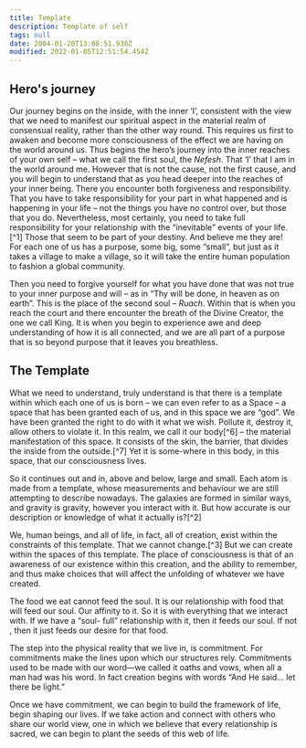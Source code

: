 ```yaml
---
title: Template
description: Template of self
tags: null
date: 2004-01-20T13:08:51.930Z
modified: 2022-01-05T12:51:54.454Z
---
```


## Hero's journey

Our journey begins on the inside, with the inner ‘I’, consistent with the view that we need to manifest our spiritual aspect in the material realm of consensual reality, rather than the other way round. This requires us first to awaken and become more consciousness of the effect we are having on the world around us. Thus begins the hero’s journey into the inner reaches of your own self – what we call the first soul, the _Nefesh_. That ‘I’ that I am in the world around me. However that is not the cause, not the first cause, and you will begin to understand that as you head deeper into the reaches of your inner being. There you encounter both forgiveness and responsibility. That you have to take responsibility for your part in what happened and is happening in your life – not the things you have no control over, but those that you do. Nevertheless, most certainly, you need to take full responsibility for your relationship with the “inevitable” events of your life.[^1] Those that seem to be part of your destiny. And believe me they are! For each one of us has a purpose, some big, some “small”, but just as it takes a village to make a village, so it will take the entire human population to fashion a global community.

Then you need to forgive yourself for what you have done that was not true to your inner purpose and will – as in “Thy will be done, in heaven as on earth”. This is the place of the second soul – _Ruach_. Within that is when you reach the court and there encounter the breath of the Divine Creator, the one we call King. It is when you begin to experience awe and deep understanding of how it is all connected, and we are all part of a purpose that is so beyond purpose that it leaves you breathless.

## The Template

What we need to understand, truly understand is that there is a template within which each one of us is born – we can even refer to as a Space – a space that has been granted each of us, and in this space we are “god”. We have been granted the right to do with it what we wish. Pollute it, destroy it, allow others to violate it. In this realm, we call it our body[^6] – the material manifestation of this space. It consists of the skin, the barrier, that divides the inside from the outside.[^7] Yet it is some-where in this body, in this space, that our consciousness lives.

So it continues out and in, above and below, large and small. Each atom is made from a template, whose measurements and behaviour we are still attempting to describe nowadays. The galaxies are formed in similar ways, and gravity is gravity, however you interact with it. But how accurate is our description or knowledge of what it actually is?[^2]

We, human beings, and all of life, in fact, all of creation, exist within the constraints of this template. That we cannot change.[^3] But we can create within the spaces of this template. The place of consciousness is that of an awareness of our existence within this creation, and the ability to remember, and thus make choices that will affect the unfolding of whatever we have created.

The food we eat cannot feed the soul. It is our relationship with food that will feed our soul. Our affinity to it. So it is with everything that we interact with. If we have a “soul- full” relationship with it, then it feeds our soul. If not , then it just feeds our desire for that food.

The step into the physical reality that we live in, is commitment. For commitments make the lines upon which our structures rely. Commitments used to be made with our word&mdash;we called it oaths and vows, when all a man had was his word. In fact creation begins with words “And He said... let there be light.”

Once we have commitment, we can begin to build the framework of life, begin shaping our lives. If we take action and connect with others who share our world view, one in which we believe that every relationship is sacred, we can begin to plant the seeds of this web of life.
